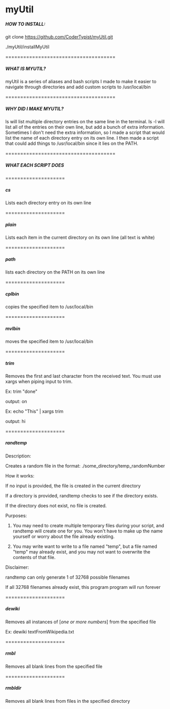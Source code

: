# myUtil

#####  HOW TO INSTALL:

git clone https://github.com/CoderTypist/myUtil.git

./myUtil/installMyUtil

=====================================

#####  WHAT IS MYUTIL?

myUtil is a series of aliases and bash scripts I made to make it easier to navigate through directories and add custom scripts to /usr/local/bin

=====================================

##### WHY DID I MAKE MYUTIL?

ls will list multiple directory entries on the same line in the terminal. ls -l will list all of the entries on their own line, but add a bunch of extra information. Sometimes I don't need the extra information, so I made a script that would list the name of each directory entry on its own line. I then made a script that could add things to /usr/local/bin since it lies on the PATH.

=====================================

##### WHAT EACH SCRIPT DOES

====================

##### cs 

Lists each directory entry on its own line

====================

##### plain

Lists each item in the current directory on its own line (all text is white)


====================

##### path

lists each directory on the PATH on its own line

====================

##### cplbin

copies the specified item to /usr/local/bin

====================

##### mvlbin

moves the specified item to /usr/local/bin

====================

##### trim 

Removes the first and last character from the received text. You must use xargs when piping input to trim.

Ex: trim "done"

output: on

Ex: echo "This" | xargs trim

output: hi

====================

##### randtemp

Description:

Creates a random file in the format: ./some_directory/temp_randomNumber

How it works:

If no input is provided, the file is created in the current directory

If a directory is provided, randtemp checks to see if the directory exists.

If the directory does not exist, no file is created.

Purposes:

1) You may need to create multiple temporary files during your script, and randtemp will create one for you. You won't have to make up the name yourself or worry about the file already existing.

2) You may write want to write to a file named "temp", but a file named "temp" may already exist, and you may not want to overwrite the contents of that file.

Disclaimer:

randtemp can only generate 1 of 32768 possible filenames

If all 32768 filenames already exist, this program program will run forever

====================

##### dewiki

Removes all instances of [*one or more numbers*] from the specified file

Ex: dewiki textFromWikipedia.txt

====================

##### rmbl

Removes all blank lines from the specified file

====================

##### rmbldir

Removes all blank lines from files in the specified directory

